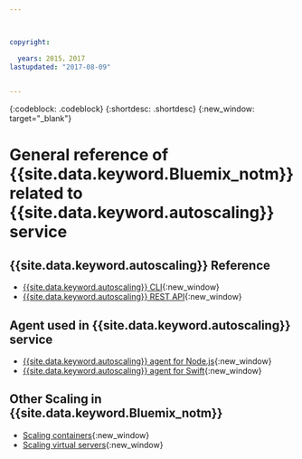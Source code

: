 ```yaml
---

 

copyright:

  years: 2015，2017
lastupdated: "2017-08-09"  
 

---
```


{:codeblock: .codeblock}
{:shortdesc: .shortdesc}
{:new_window: target="_blank"}

# General reference of {{site.data.keyword.Bluemix_notm}} related to {{site.data.keyword.autoscaling}} service

## {{site.data.keyword.autoscaling}} Reference
* [{{site.data.keyword.autoscaling}} CLI](../../../cli/plugins/auto-scaling/index.html){:new_window}
* [{{site.data.keyword.autoscaling}} REST API](https://new-console.{DomainName}/apidocs/48){:new_window}  
  

## Agent used in {{site.data.keyword.autoscaling}} service
* [{{site.data.keyword.autoscaling}} agent for Node.js](https://www.npmjs.com/package/bluemix-autoscaling-agent){:new_window}
* [{{site.data.keyword.autoscaling}} agent for Swift](https://github.com/RuntimeTools/SwiftMetrics){:new_window}
  
  
## Other Scaling in {{site.data.keyword.Bluemix_notm}}
* [Scaling containers](https://www.{DomainName}/docs/containers/container_ha.html#container_ha){:new_window}
* [Scaling virtual servers](https://www.{DomainName}/docs/virtualmachines/vm_index.html#vm_manage_instances){:new_window}